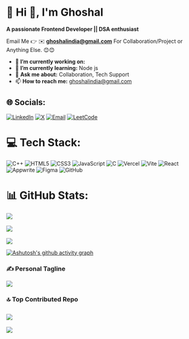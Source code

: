 # 💫 Hi 👋, I'm Ghoshal
**A passionate Frontend Developer || DSA enthusiast**

Email Me 👉 ✉️ **ghoshalindia@gmail.com** For Collaboration/Project or Anything Else. 😊😊

- 🔭 **I’m currently working on:** 
- 🌱 **I’m currently learning:** Node js
- 💬 **Ask me about:** Collaboration, Tech Support
- 📫 **How to reach me:** ghoshalindia@gmail.com

## 🌐 Socials:
[![LinkedIn](https://img.shields.io/badge/LinkedIn-%230077B5.svg?style=for-the-badge&logo=linkedin&logoColor=white&logoWidth=40)](https://linkedin.com/in/ghoshalsingh) 
[![X](https://img.shields.io/badge/X-black.svg?style=for-the-badge&logo=X&logoColor=white&logoWidth=40)](https://x.com/@ghoshalindia) 
[![Email](https://img.shields.io/badge/Email-D14836.svg?style=for-the-badge&logo=gmail&logoColor=white&logoWidth=40)](mailto:ghoshalindia@gmail.com) 
[![LeetCode](https://img.shields.io/badge/LeetCode-%23FFA116.svg?style=for-the-badge&logo=leetcode&logoColor=white&logoWidth=40)](https://leetcode.com/u/F_CSE_32/)


<!-- Snake Game Repo View -->
<!-- GitHub Contributions Graph as snake -->


# 💻 Tech Stack:
![C++](https://img.shields.io/badge/c++-%2300599C.svg?style=for-the-badge&logo=c%2B%2B&logoColor=white&logoWidth=40) 
![HTML5](https://img.shields.io/badge/html5-%23E34F26.svg?style=for-the-badge&logo=html5&logoColor=white&logoWidth=40) 
![CSS3](https://img.shields.io/badge/css3-%231572B6.svg?style=for-the-badge&logo=css3&logoColor=white&logoWidth=40) 
![JavaScript](https://img.shields.io/badge/javascript-%23323330.svg?style=for-the-badge&logo=javascript&logoColor=%23F7DF1E&logoWidth=40) 
![C](https://img.shields.io/badge/c-%2300599C.svg?style=for-the-badge&logo=c&logoColor=white&logoWidth=40) 
![Vercel](https://img.shields.io/badge/vercel-%23000000.svg?style=for-the-badge&logo=vercel&logoColor=white&logoWidth=40) 
![Vite](https://img.shields.io/badge/vite-%23646CFF.svg?style=for-the-badge&logo=vite&logoColor=white&logoWidth=40) 
![React](https://img.shields.io/badge/react-%2320232a.svg?style=for-the-badge&logo=react&logoColor=%2361DAFB&logoWidth=40) 
![Appwrite](https://img.shields.io/badge/Appwrite-%23FD366E.svg?style=for-the-badge&logo=appwrite&logoColor=white&logoWidth=40) 
![Figma](https://img.shields.io/badge/figma-%23F24E1E.svg?style=for-the-badge&logo=figma&logoColor=white&logoWidth=40) 
![GitHub](https://img.shields.io/badge/github-%23121011.svg?style=for-the-badge&logo=github&logoColor=white&logoWidth=40)



# 📊 GitHub Stats:
![](https://github-readme-stats.vercel.app/api?username=Ghoshal12345&theme=dark&hide_border=false&include_all_commits=true&count_private=false)<br/><br/>
![](https://nirzak-streak-stats.vercel.app/?user=Ghoshal12345&theme=dark&hide_border=false)<br/><br/>
![](https://github-readme-stats.vercel.app/api/top-langs/?username=Ghoshal12345&theme=dark&hide_border=false&include_all_commits=true&count_private=false&layout=compact)


[![Ashutosh's github activity graph](https://github-readme-activity-graph.vercel.app/graph?username=Ghoshal12345&theme=react-dark)](https://github.com/Ghoshal12345/github-readme-activity-graph)

### ✍️ Personal Tagline
![](https://quotes-github-readme.vercel.app/api?quote=Coding,%20debugging,%20improving%20—%20the%20journey%20never%20stops.&theme=dark&type=horizontal)
### 🔝 Top Contributed Repo
![](https://github-contributor-stats.vercel.app/api?username=Ghoshal12345&limit=5&theme=dark&combine_all_yearly_contributions=true)
---
[![](https://visitcount.itsvg.in/api?id=Ghoshal12345&icon=0&color=0)](https://visitcount.itsvg.in)
